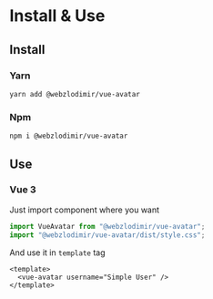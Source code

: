 # Install & Use

## Install

### Yarn

```
yarn add @webzlodimir/vue-avatar
```

### Npm 

```
npm i @webzlodimir/vue-avatar
```

## Use

### Vue 3

Just import component where you want

```js
import VueAvatar from "@webzlodimir/vue-avatar";
import "@webzlodimir/vue-avatar/dist/style.css";
```

And use it in `template` tag

```vue
<template>
  <vue-avatar username="Simple User" />
</template>
```
